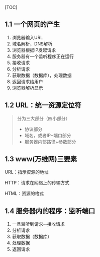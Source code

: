 [TOC]



## 1.1 一个网页的产生

1. 浏览器输入URL
2. 域名解析，DNS解析
3. 浏览器根据IP发起请求
4. 服务器有一个监听程序正在运行
5. 接收请求
6. 分析请求
7. 获取数据（数据库），处理数据
8. 返回请求给用户
9. 浏览器解析显示

## 1.2 URL：统一资源定位符

> 分为三大部分（四小部分）
>
> - 协议部分
> - 域名，或者IP+端口部分
> - 服务器内部路径+参数部分

## 1.3 www(万维网)三要素

URL：指示资源的地址

HTTP：请求在网络上的传输方式

HTML：资源的格式

## 1.4 服务器内的程序：监听端口

1. 一旦监听到请求--接收请求
2. 分析请求
3. 获取数据（数据库）
4. 处理数据
5. 返回请求